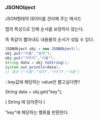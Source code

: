 ### JSONObject 

JSON형태의 데이터를 관리해 주는 메서드

맵의 특성으로 인해 순서를 보장하지 않는다.

즉 똑같이 뽑아내도 내용물의 순서가 섞일 수 있다.

```java
JSONObject obj = new JSONObject(); 
obj.put("이름","덩치"); 
obj.put("거주지","서울"); 
String data = obj.toString(); 
System.out.println(data); 
// 결과 {"이름":"덩치","거주지":"서울"} 
```

💡key값에 해당하는 value만 뽑고싶다면‼️

String data = obj.get("key"); 

( String 에 담아준다 )

"key"에 해당하는 벨류를 반환한다.

